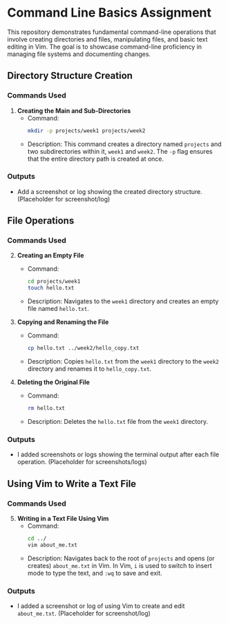 

# Command Line Basics Assignment

This repository demonstrates fundamental command-line operations that involve creating directories and files, manipulating files, and basic text editing in Vim. The goal is to showcase command-line proficiency in managing file systems and documenting changes.

## Directory Structure Creation

### Commands Used

1. **Creating the Main and Sub-Directories**
   - Command:
     ```bash
     mkdir -p projects/week1 projects/week2
     ```
   - Description: This command creates a directory named `projects` and two subdirectories within it, `week1` and `week2`. The `-p` flag ensures that the entire directory path is created at once.

### Outputs

- Add a screenshot or log showing the created directory structure. (Placeholder for screenshot/log)

## File Operations

### Commands Used

2. **Creating an Empty File**
   - Command:
     ```bash
     cd projects/week1
     touch hello.txt
     ```
   - Description: Navigates to the `week1` directory and creates an empty file named `hello.txt`.

3. **Copying and Renaming the File**
   - Command:
     ```bash
     cp hello.txt ../week2/hello_copy.txt
     ```
   - Description: Copies `hello.txt` from the `week1` directory to the `week2` directory and renames it to `hello_copy.txt`.

4. **Deleting the Original File**
   - Command:
     ```bash
     rm hello.txt
     ```
   - Description: Deletes the `hello.txt` file from the `week1` directory.

### Outputs

- I added screenshots or logs showing the terminal output after each file operation. (Placeholder for screenshots/logs)

## Using Vim to Write a Text File

### Commands Used

5. **Writing in a Text File Using Vim**
   - Command:
     ```bash
     cd ../
     vim about_me.txt
     ```
   - Description: Navigates back to the root of `projects` and opens (or creates) `about_me.txt` in Vim. In Vim, `i` is used to switch to insert mode to type the text, and `:wq` to save and exit.

### Outputs

- I added a screenshot or log of using Vim to create and edit `about_me.txt`. (Placeholder for screenshot/log)




